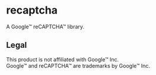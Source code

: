 # recaptcha
A Google™ reCAPTCHA™ library.

## Legal
This product is not affiliated with Google™ Inc.  
Google™ and reCAPTCHA™ are trademarks by Google™ Inc.
